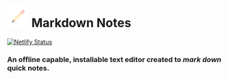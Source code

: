 # <img height='50' width='50' src='./public/mdn_logo.svg'/> Markdown Notes
[![Netlify Status](https://api.netlify.com/api/v1/badges/ecbc9f50-c949-41e6-9453-5fbf71d1972a/deploy-status)](https://mdn-pwa.netlify.app)
### An offline capable, installable text editor created to *mark down* quick notes.
